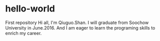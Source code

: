 # hello-world
First repository
Hi all,
I'm Qiuguo.Shan. I will graduate from Soochow University in June.2016. And I am eager to learn the programing skills to enrich my career.
